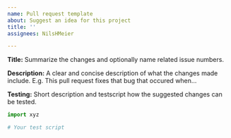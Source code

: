 ```yaml
---
name: Pull request template
about: Suggest an idea for this project
title: ''
assignees: NilsHMeier

---
```


**Title:** Summarize the changes and optionally name related issue numbers.

**Description:** A clear and concise description of what the changes made include.
E.g. This pull request fixes that bug that occured when...

**Testing:** Short description and testscript how the suggested changes can be tested.

```python
import xyz

# Your test script
```

